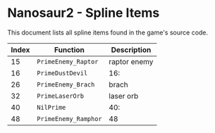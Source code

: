 # Nanosaur2 - Spline Items

This document lists all spline items found in the game's source code.

| Index | Function | Description |
|-------|----------|-------------|
| 15 | `PrimeEnemy_Raptor` | raptor enemy |
| 16 | `PrimeDustDevil` | 16: |
| 26 | `PrimeEnemy_Brach` | brach |
| 32 | `PrimeLaserOrb` | laser orb |
| 40 | `NilPrime` | 40: |
| 48 | `PrimeEnemy_Ramphor` | 48 |
